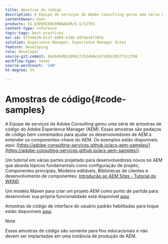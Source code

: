```yaml
---
title: Amostras de código
description: A Equipe de serviços da Adobe Consulting gerou uma série de amostras de código do Adobe Experience Manager.
contentOwner: User
products: SG_EXPERIENCEMANAGER/6.5/SITES
content-type: reference
topic-tags: best-practices
exl-id: d77e9e39-6117-4d09-b34b-a97ab347397e
solution: Experience Manager, Experience Manager Sites
feature: Developing
role: Developer
source-git-commit: 66db4b0b5106617c534b6e1bf428a3057f2c2708
workflow-type: tm+mt
source-wordcount: '140'
ht-degree: 5%

---
```


# Amostras de código{#code-samples}

A Equipe de serviços da Adobe Consulting gerou uma série de amostras de código do Adobe Experience Manager (AEM). Essas amostras são pedaços de código bem comentados para ajudar os desenvolvedores de AEM a entender os componentes-chave do AEM. Os exemplos estão disponíveis aqui: [https://adobe-consulting-services.github.io/acs-aem-samples/](https://adobe-consulting-services.github.io/acs-aem-samples/).

Um tutorial em várias partes projetado para desenvolvedores novos no AEM que aborda tópicos fundamentais como configuração de projeto, Componentes principais, Modelos editáveis, Bibliotecas de clientes e desenvolvimento de componentes: [Introdução ao AEM Sites - Tutorial do WKND](https://experienceleague.adobe.com/docs/experience-manager-learn/getting-started-wknd-tutorial-develop/overview.html?lang=pt-BR)

Um modelo Maven para criar um projeto AEM como ponto de partida para desenvolver sua própria funcionalidade está disponível [aqui](https://github.com/adobe/aem-project-archetype).

Amostras de código de interface do usuário padrão habilitadas para toque estão disponíveis [aqui](/help/sites-developing/developing-components.md).

>[!NOTE]
>
>Essas amostras de código são somente para fins educacionais e não devem ser implantadas em uma instância de produção de AEM.
